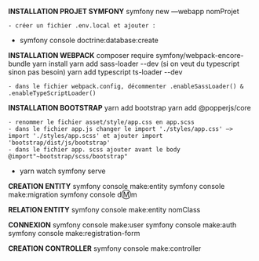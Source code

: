 **INSTALLATION PROJET SYMFONY**
    symfony new —webapp nomProjet
    
    - créer un fichier .env.local et ajouter :
-
    symfony console doctrine:database:create 


**INSTALLATION WEBPACK**
    composer require symfony/webpack-encore-bundle
    yarn install
    yarn add sass-loader --dev
    (si on veut du typescript sinon pas besoin)
    yarn add typescript ts-loader --dev

    - dans le fichier webpack.config, décommenter .enableSassLoader() & .enableTypeScriptLoader()


**INSTALLATION BOOTSTRAP**
    yarn add bootstrap
    yarn add @popperjs/core

    - renommer le fichier asset/style/app.css en app.scss
    - dans le fichier app.js changer le import './styles/app.css' —> import './styles/app.scss' et ajouter import 'bootstrap/dist/js/bootstrap'
    - dans le fichier app. scss ajouter avant le body @import"~bootstrap/scss/bootstrap" 
-
    yarn watch
    symfony serve


**CREATION ENTITY**
    symfony console make:entity
    symfony console make:migration
    symfony console d:m:m


**RELATION ENTITY**
    symfony console make:entity nomClass


**CONNEXION**
    symfony console make:user
    symfony console make:auth
    symfony console make:registration-form


**CREATION CONTROLLER**
    symfony console make:controller
    